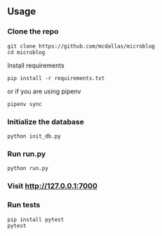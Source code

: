 ## Usage

### Clone the repo
```
git clone https://github.com/mcdallas/microblog
cd microblog
```

Install requirements
```
pip install -r requirements.txt
```

or if you are using pipenv

```
pipenv sync
```

### Initialize the database
```
python init_db.py
```

### Run run.py

```
python run.py
```

### Visit http://127.0.0.1:7000

### Run tests

```
pip install pytest
pytest
```